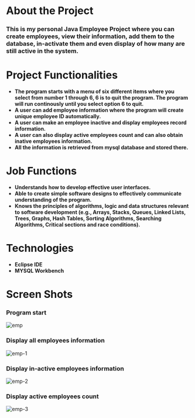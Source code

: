 # About the Project

### This is my personal Java Employee Project where you can create employees, view their information, add them to the database, in-activate them and even display of how many are still active in the system.

# Project Functionalities

* **The program starts with a menu of six different items where you select from number 1 through 6, 6 is to quit the program. The program will run continously until you select option 6 to quit.**
* **A user can add employee information where the program will create unique employee ID automatically.**
* **A user can make an employee inactive and display employees record information.**
* **A user can also display active employees count and can also obtain inative employees information.**
* **All the information is retrieved from mysql database and stored there.**

# Job Functions

* **Understands how to develop effective user interfaces.**
* **Able to create simple software designs to effectively communicate understanding of the program.**
* **Knows the principles of algorithms, logic and data structures relevant to software development (e.g., Arrays, Stacks, Queues, Linked Lists, Trees, Graphs, Hash Tables, Sorting Algorithms, Searching Algorithms, Critical sections and race conditions).**

# Technologies 

* **Eclipse IDE**
* **MYSQL Workbench**

# Screen Shots

### Program start

![emp](https://user-images.githubusercontent.com/76002896/171719638-7c879490-56c4-44e3-98ff-dc2f6890462e.PNG)

### Display all employees information

![emp-1](https://user-images.githubusercontent.com/76002896/171719965-7d2d0ea1-3722-49e0-bac2-5822a8845d87.PNG)

### Display in-active employees information

![emp-2](https://user-images.githubusercontent.com/76002896/171720354-a42d3370-5269-4542-a42c-984cac779e6d.PNG)

### Display active employees count


![emp-3](https://user-images.githubusercontent.com/76002896/171720412-a8a6af29-b405-4464-9ccc-75100627fa80.PNG)
